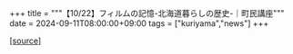 +++
title = """【10/22】フィルムの記憶-北海道暮らしの歴史-｜町民講座"""
date = 2024-09-11T08:00:00+09:00
tags = ["kuriyama","news"]
+++


[[source]](https://www.town.kuriyama.hokkaido.jp/site/tyouminkouza/28714.html)
